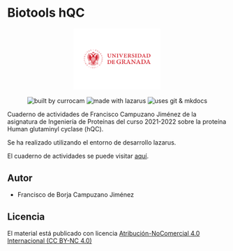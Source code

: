 # Biotools hQC

<div align="center">
    <img width="200" src="/docs/images/marca_corporativa.svg" alt="Universidad de Granada">
</div>

<div align="center">

![built by currocam](https://img.shields.io/badge/built%20by-developers%20%3C%2F%3E-orange.svg?longCache=true&style=for-the-badge) ![made with lazarus](https://img.shields.io/badge/made%20with-mkdocs-green.svg?longCache=true&style=for-the-badge) ![uses git & mkdocs](https://img.shields.io/badge/uses-git-blue.svg?longCache=true&style=for-the-badge)

</div>

Cuaderno de actividades de Francisco Campuzano Jiménez de la asignatura de Ingeniería de Proteínas del curso 2021-2022 sobre la proteína Human glutaminyl cyclase (hQC).

Se ha realizado utilizando el entorno de desarrollo lazarus. 

El cuaderno de actividades se puede visitar [aquí](https://currocam.github.io/biotools_hQC/).

## Autor
- Francisco de Borja Campuzano Jiménez

## Licencia
El material está publicado con licencia [Atribución-NoComercial 4.0 Internacional (CC BY-NC 4.0)](https://creativecommons.org/licenses/by-nc/4.0/deed.es)
